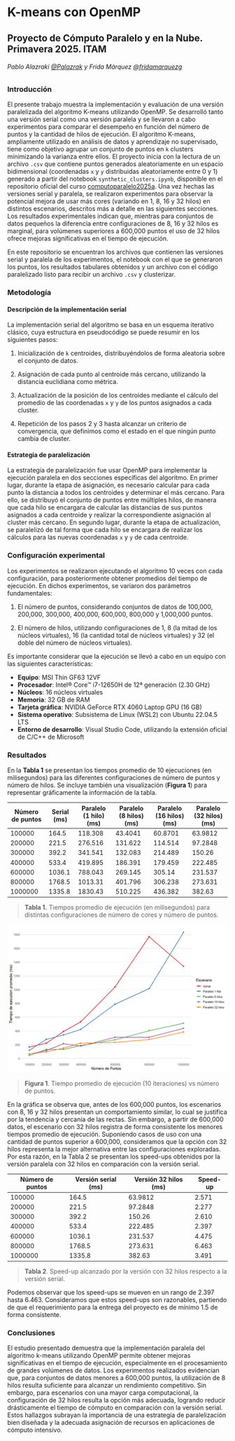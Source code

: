 # K-means con OpenMP

## Proyecto de Cómputo Paralelo y en la Nube. Primavera 2025. ITAM

###### Pablo Alazraki [@Palazrak](https://github.com/Palazrak) y Frida Márquez [@fridamarquezg](https://github.com/fridamarquezg)

### Introducción

El presente trabajo muestra la implementación y evaluación de una versión paralelizada del algoritmo K-means utilizando OpenMP. Se desarrolló tanto una versión serial como una versión paralela y se llevaron a cabo experimentos para comparar el desempeño en función del número de puntos y la cantidad de hilos de ejecución. El algoritmo K-means, ampliamente utilizado en análisis de datos y aprendizaje no supervisado, tiene como objetivo agrupar un conjunto de puntos en `k` clusters minimizando la varianza entre ellos. El proyecto inicia con la lectura de un archivo `.csv` que contiene puntos generados aleatoriamente en un espacio bidimensional (coordenadas `x` y `y` distribuidas aleatoriamente entre 0 y 1) generado a partir del notebook `synthetic_clusters.ipynb`, disponible en el repositorio oficial del curso [computoparalelo2025a](https://github.com/octavio-gutierrez/computoparalelo2025a). Una vez hechas las versiones serial y paralela, se realizaron experimentos para observar la potencial mejora de usar más cores (variando en 1, 8, 16 y 32 hilos) en distintos escenarios, descritos más a detalle en las siguientes secciones. Los resultados experimentales indican que, mientras para conjuntos de datos pequeños la diferencia entre configuraciones de 8, 16 y 32 hilos es marginal, para volúmenes superiores a 600,000 puntos el uso de 32 hilos ofrece mejoras significativas en el tiempo de ejecución.

En este repositorio se encuentran los archivos que contienen las versiones serial y paralela de los experimentos, el notebook con el que se generaron los puntos, los resultados tabulares obtenidos y un archivo con el código paralelizado listo para recibir un archivo `.csv` y clusterizar.

### Metodología

#### Descripción de la implementación serial

La implementación serial del algoritmo se basa en un esquema iterativo clásico, cuya estructura en pseudocódigo se puede resumir en los siguientes pasos:

1. Inicialización de `k` centroides, distribuyéndolos de forma aleatoria sobre el conjunto de datos.

2. Asignación de cada punto al centroide más cercano, utilizando la distancia euclidiana como métrica.

3. Actualización de la posición de los centroides mediante el cálculo del promedio de las coordenadas `x` y `y` de los puntos asignados a cada cluster.

4. Repetición de los pasos 2 y 3 hasta alcanzar un criterio de convergencia, que definimos como el estado en el que ningún punto cambia de cluster.

#### Estrategia de paralelización

La estrategia de paralelización fue usar OpenMP para implementar la ejecución paralela en dos secciones específicas del algoritmo. En primer lugar, durante la etapa de asignación, es necesario calcular para cada punto la distancia a todos los centroides y determinar el más cercano. Para ello, se distribuyó el conjunto de puntos entre múltiples hilos, de manera que cada hilo se encargara de calcular las distancias de sus puntos asignados a cada centroide y realizar la correspondiente asignación al cluster más cercano. En segundo lugar, durante la etapa de actualización, se paralelizó de tal forma que cada hilo se encargara de realizar los cálculos para las nuevas coordenadas `x` y `y` de cada centroide.

### Configuración experimental

Los experimentos se realizaron ejecutando el algoritmo 10 veces con cada configuración, para posteriormente obtener promedios del tiempo de ejecución. En dichos experimentos, se variaron dos parámetros fundamentales:

1. El número de puntos, considerando conjuntos de datos de 100,000, 200,000, 300,000, 400,000, 600,000, 800,000 y 1,000,000 puntos.

2. El número de hilos, utilizando configuraciones de 1, 8 (la mitad de los núcleos virtuales), 16 (la cantidad total de núcleos virtuales) y 32 (el doble del número de núcleos virtuales).

Es importante considerar que la ejecución se llevó a cabo en un equipo con las siguientes características:

- **Equipo**: MSI Thin GF63 12VF
- **Procesador**: Intel® Core™ i7-12650H de 12ª generación (2.30 GHz)
- **Núcleos**: 16 núcleos virtuales
- **Memoria**: 32 GB de RAM
- **Tarjeta gráfica**: NVIDIA GeForce RTX 4060 Laptop GPU (16 GB)
- **Sistema operativo**: Subsistema de Linux (WSL2) con Ubuntu 22.04.5 LTS
- **Entorno de desarrollo**: Visual Studio Code, utilizando la extensión oficial de C/C++ de Microsoft

### Resultados

En la **Tabla 1** se presentan los tiempos promedio de 10 ejecuciones (en milisegundos) para las diferentes configuraciones de número de puntos y número de hilos. Se incluye también una visualización (**Figura 1**) para representar gráficamente la información de la tabla.

| Número de puntos | Serial (ms) | Paralelo (1 hilo) (ms) | Paralelo (8 hilos) (ms) | Paralelo (16 hilos) (ms) | Paralelo (32 hilos) (ms) |
|------------------|-------------|------------------------|-------------------------|--------------------------|--------------------------|
| 100000           | 164.5       | 118.308                | 43.4041                 | 60.8701                  | 63.9812                  |
| 200000           | 221.5       | 276.516                | 131.622                 | 114.514                  | 97.2848                  |
| 300000           | 392.2       | 341.541                | 132.083                 | 214.489                  | 150.26                   |
| 400000           | 533.4       | 419.895                | 186.391                 | 179.459                  | 222.485                  |
| 600000           | 1036.1      | 788.043                | 269.145                 | 305.14                   | 231.537                  |
| 800000           | 1768.5      | 1013.31                | 401.796                 | 306.238                  | 273.631                  |
| 1000000          | 1335.8      | 1830.43                | 510.225                 | 436.382                  | 382.63                   |

> **Tabla 1.** Tiempos promedio de ejecución (en milisegundos) para distintas configuraciones de número de cores y número de puntos.

![grafica_tiempos_ejecucion](./imagenes/tiempos_ejecucion.jpg)
> **Figura 1**. Tiempo promedio de ejecución (10 iteraciones) vs número de puntos.

En la gráfica se observa que, antes de los 600,000 puntos, los escenarios con 8, 16 y 32 hilos presentan un comportamiento similar, lo cual se justifica por la tendencia y cercanía de las rectas. Sin embargo, a partir de 600,000 datos, el escenario con 32 hilos registra de forma consistente los menores tiempos promedio de ejecución. Suponiendo casos de uso con una cantidad de puntos superior a 600,000, consideramos que la opción con 32 hilos representa la mejor alternativa entre las configuraciones exploradas. Por esta razón, en la Tabla 2 se presentan los speed-ups obtenidos por la versión paralela con 32 hilos en comparación con la versión serial.

| Número de puntos | Versión serial (ms) | Versión 32 hilos (ms) | Speed-up |
|------------------|---------------------|----------------------|-----------|
| 100000           | 164.5               | 63.9812              | 2.571     |
| 200000           | 221.5               | 97.2848              | 2.277     |
| 300000           | 392.2               | 150.26               | 2.610     |
| 400000           | 533.4               | 222.485              | 2.397     |
| 600000           | 1036.1              | 231.537              | 4.475     |
| 800000           | 1768.5              | 273.631              | 6.463     |
| 1000000          | 1335.8              | 382.63               | 3.491     |

> **Tabla 2**. Speed-up alcanzado por la versión con 32 hilos respecto a la versión serial.

Podemos observar que los speed-ups se mueven en un rango de 2.397 hasta 6.463. Consideramos que estos speed-ups son razonables, partiendo de que el requerimiento para la entrega del proyecto es de mínimo 1.5 de forma consistente.

### Conclusiones

El estudio presentado demuestra que la implementación paralela del algoritmo k-means utilizando OpenMP permite obtener mejoras significativas en el tiempo de ejecución, especialmente en el procesamiento de grandes volúmenes de datos. Los experimentos realizados evidencian que, para conjuntos de datos menores a 600,000 puntos, la utilización de 8 hilos resulta suficiente para alcanzar un rendimiento competitivo. Sin embargo, para escenarios con una mayor carga computacional, la configuración de 32 hilos resulta la opción más adecuada, logrando reducir drásticamente el tiempo de cómputo en comparación con la versión serial. Estos hallazgos subrayan la importancia de una estrategia de paralelización bien diseñada y la adecuada asignación de recursos en aplicaciones de cómputo intensivo.
